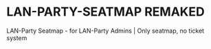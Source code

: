 # LAN-PARTY-SEATMAP REMAKED
LAN-Party Seatmap - for LAN-Party Admins | Only seatmap, no ticket system
